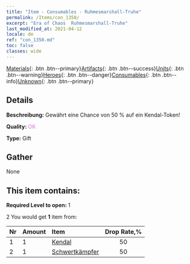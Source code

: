 ```yaml
---
title: "Item - Consumables - Ruhmesmarshall-Truhe"
permalink: /Items/con_1350/
excerpt: "Era of Chaos  Ruhmesmarshall-Truhe"
last_modified_at: 2021-04-12
locale: de
ref: "con_1350.md"
toc: false
classes: wide
---
```

 [Materials](/de/Items/){: .btn .btn--primary}[Artifacts](/de/Items/Artifacts/){: .btn .btn--success}[Units](/de/Items/Units/){: .btn .btn--warning}[Heroes](/de/Items/Heroes/){: .btn .btn--danger}[Consumables](/de/Items/Consumables/){: .btn .btn--info}[Unknown](/de/Items/Unknown/){: .btn .btn--primary}

## Details
 **Beschreibung:** Gewährt eine Chance von 50 % auf ein Kendal-Token!

 **Quality:** <span style="color: #DA70D6">OK</span>

 **Type:** Gift

## Gather

  None

## This item contains:

 **Required Level to open:** 1

 2 You would get **1** item  from:

  | Nr | Amount |     Item    | Drop Rate,% |
  |:---|:-------|:------------|:---------:|
  | 1 | 1 | [Kendal](/de/Items/her_363/) | 50 | 
  | 2 | 1 | [Schwertkämpfer](/de/Items/unt_193/) | 50 | 
